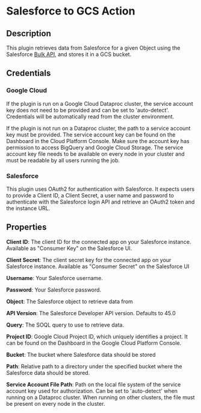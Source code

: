 # Salesforce to GCS Action

## Description

This plugin retrieves data from Salesforce for a given Object using the Salesforce
[Bulk API](https://developer.salesforce.com/docs/atlas.en-us.api_asynch.meta/api_asynch/),
and stores it in a GCS bucket.

## Credentials

### Google Cloud

If the plugin is run on a Google Cloud Dataproc cluster, the service account key does not need to be
provided and can be set to 'auto-detect'.
Credentials will be automatically read from the cluster environment.

If the plugin is not run on a Dataproc cluster, the path to a service account key must be provided.
The service account key can be found on the Dashboard in the Cloud Platform Console.
Make sure the account key has permission to access BigQuery and Google Cloud Storage.
The service account key file needs to be available on every node in your cluster and
must be readable by all users running the job.

### Salesforce

This plugin uses OAuth2 for authentication with Salesforce. It expects users to provide a Client ID,
a Client Secret, a user name and password to authenticate with the Salesforce login API and retrieve an OAuth2 token
and the instance URL.

## Properties

**Client ID**: The client ID for the connected app on your Salesforce instance. Available as "Consumer Key" on the
Salesforce UI.

**Client Secret**: The client secret key for the connected app on your Salesforce instance. Available as
"Consumer Secret" on the Salesforce UI

**Username**: Your Salesforce username.

**Password**: Your Salesforce password.

**Object**: The Salesforce object to retrieve data from

**API Version**: The Salesforce Developer API version. Defaults to 45.0

**Query**: The SOQL query to use to retrieve data.

**Project ID**: Google Cloud Project ID, which uniquely identifies a project.
It can be found on the Dashboard in the Google Cloud Platform Console.

**Bucket**: The bucket where Salesforce data should be stored

**Path**: Relative path to a directory under the specified bucket where the Salesforce data should be stored.

**Service Account File Path**: Path on the local file system of the service account key used for
authorization. Can be set to 'auto-detect' when running on a Dataproc cluster.
When running on other clusters, the file must be present on every node in the cluster.
